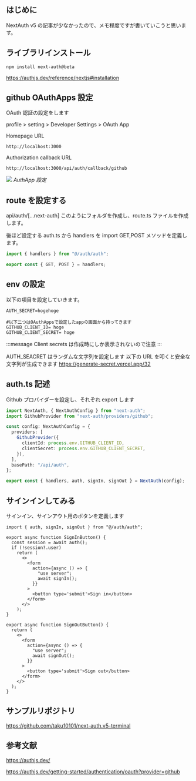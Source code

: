 ## はじめに

NextAuth v5 の記事が少なかったので、メモ程度ですが書いていこうと思います。

## ライブラリインストール

```
npm install next-auth@beta
```

https://authjs.dev/reference/nextjs#installation

## github OAuthApps 設定

OAuth 認証の設定をします

profile > setting > Developer Settings > OAuth App

Homepage URL

```
http://localhost:3000
```

Authorization callback URL

```
http://localhost:3000/api/auth/callback/github
```

![](/images/github-app.png)
_AuthApp 設定_

## route を設定する

api/auth/[...next-auth]
このようにフォルダを作成し、route.ts ファイルを作成します。

後ほど設定する auth.ts から handlers を import
GET,POST メソッドを定義します。

```ts:api/auth/[...next-auth]/route.ts
import { handlers } from "@/auth/auth";

export const { GET, POST } = handlers;
```

## env の設定

以下の項目を設定していきます。

```env
AUTH_SECRET=hogehoge

#以下二つはOAuthAppsで設定したappの画面から持ってきます
GITHUB_CLIENT_ID= hoge
GITHUB_CLIENT_SECRET= hoge
```

:::message
Client secrets は作成時にしか表示されないので注意
:::

AUTH_SEACRET はランダムな文字列を設定します
以下の URL を叩くと安全な文字列が生成できます
https://generate-secret.vercel.app/32

## auth.ts 記述

Github プロバイダーを設定し、それぞれ export します

```ts:auth.ts
import NextAuth, { NextAuthConfig } from "next-auth";
import GithubProvider from "next-auth/providers/github";

const config: NextAuthConfig = {
  providers: [
    GithubProvider({
      clientId: process.env.GITHUB_CLIENT_ID,
      clientSecret: process.env.GITHUB_CLIENT_SECRET,
    }),
  ],
  basePath: "/api/auth",
};

export const { handlers, auth, signIn, signOut } = NextAuth(config);
```

## サインインしてみる

サインイン、サインアウト用のボタンを定義します

```tsx:auth_button
import { auth, signIn, signOut } from "@/auth/auth";

export async function SignInButton() {
  const session = await auth();
  if (!session?.user)
    return (
      <>
        <form
          action={async () => {
            "use server";
            await signIn();
          }}
        >
          <button type='submit'>Sign in</button>
        </form>
      </>
    );
}

export async function SignOutButton() {
  return (
    <>
      <form
        action={async () => {
          "use server";
          await signOut();
        }}
      >
        <button type='submit'>Sign out</button>
      </form>
    </>
  );
}
```

## サンプルリポジトリ

https://github.com/taku10101/next-auth.v5-terminal

## 参考文献

https://authjs.dev/

https://authjs.dev/getting-started/authentication/oauth?provider=github
